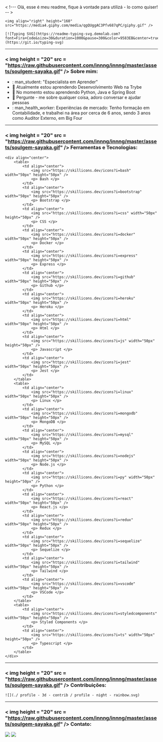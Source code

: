 < !--- Olá, esse é meu readme, fique à vontade para utilizá - lo como quiser! -- >

    <img align="right" height="160" src="https://media4.giphy.com/media/qgQUggAC3Pfv687qPC/giphy.gif" />

    [![Typing SVG](https://readme-typing-svg.demolab.com?font=Fira+Code&size=30&duration=1000&pause=300&color=9583EB&center=true&multiline=true&width=600&height=150&lines=Ol%C3%A1+%F0%9F%91%8B!+;Sou+Willianson+Dantas;Desenvolvedor+Full+Stack;Bem+vindo+ao+meu+perfil+GitHub)](https://git.io/typing-svg)

-----

### < img height = "20" src = "https://raw.githubusercontent.com/innng/innng/master/assets/soulgem-sayaka.gif" /> Sobre mim:

- : man_student: "Especialista em Aprender"
- 🔭 Atualmente estou aprendendo Desenvolvimento Web na Trybe
- 🌱 No momento estou aprendendo Python, Java e Spring Boot
- 💬 Pergunte - me sobre qualquer coisa, adoro conversar e ajudar pessoas
- : man_health_worker: Experiências de mercado: Tenho formação em Contabilidade, e trabalhei na área por cerca de 6 anos, sendo 3 anos como Auditor Externo, em Big Four

-----
  
### < img height = "20" src = "https://raw.githubusercontent.com/innng/innng/master/assets/soulgem-sayaka.gif" /> Ferramentas e Tecnologias:

    <div align="center">
        <table>
            <td align="center">
                <img src="https://skillicons.dev/icons?i=bash" width="50px" height="50px" />
                <p> Bash </p>
            </td>
            <td align="center">
                <img src="https://skillicons.dev/icons?i=bootstrap" width="50px" height="50px" />
                <p> Bootstrap </p>
            </td>
            <td align="center">
                <img src="https://skillicons.dev/icons?i=css" width="50px" height="50px" />
                <p> CSS </p>
            </td>
            <td align="center">
                <img src="https://skillicons.dev/icons?i=docker" width="50px" height="50px" />
                <p> Docker </p>
            </td>
            <td align="center">
                <img src="https://skillicons.dev/icons?i=express" width="50px" height="50px" />
                <p> Express </p>
            </td>
            <td align="center">
                <img src="https://skillicons.dev/icons?i=github" width="50px" height="50px" />
                <p> Github </p>
            </td>
            <td align="center">
                <img src="https://skillicons.dev/icons?i=heroku" width="50px" height="50px" />
                <p> Heroku </p>
            </td>
            <td align="center">
                <img src="https://skillicons.dev/icons?i=html" width="50px" height="50px" />
                <p> Html </p>
            </td>
            <td align="center">
                <img src="https://skillicons.dev/icons?i=js" width="50px" height="50px" />
                <p> Javascript </p>
            </td>
            <td align="center">
                <img src="https://skillicons.dev/icons?i=jest" width="50px" height="50px" />
                <p> Jest </p>
            </td>
        </table>
        <table>
            <td align="center">
                <img src="https://skillicons.dev/icons?i=linux" width="50px" height="50px" />
                <p> Linux </p>
            </td>
            <td align="center">
                <img src="https://skillicons.dev/icons?i=mongodb" width="50px" height="50px" />
                <p> MongoDB </p>
            </td>
            <td align="center">
                <img src="https://skillicons.dev/icons?i=mysql" width="50px" height="50px" />
                <p> MySQL </p>
            </td>
            <td align="center">
                <img src="https://skillicons.dev/icons?i=nodejs" width="50px" height="50px" />
                <p> Node.js </p>
            </td>
            <td align="center">
                <img src="https://skillicons.dev/icons?i=py" width="50px" height="50px" />
                <p> Python </p>
            </td>
            <td align="center">
                <img src="https://skillicons.dev/icons?i=react" width="50px" height="50px" />
                <p> React.js </p>
            </td>
            <td align="center">
                <img src="https://skillicons.dev/icons?i=redux" width="50px" height="50px" />
                <p> Redux </p>
            </td>
            <td align="center">
                <img src="https://skillicons.dev/icons?i=sequelize" width="50px" height="50px" />
                <p> Sequelize </p>
            </td>
            <td align="center">
                <img src="https://skillicons.dev/icons?i=tailwind" width="50px" height="50px" />
                <p> Tailwind </p>
            </td>
            <td align="center">
                <img src="https://skillicons.dev/icons?i=vscode" width="50px" height="50px" />
                <p> VSCode </p>
            </td>
        </table>
        <table>
            <td align="center">
                <img src="https://skillicons.dev/icons?i=styledcomponents" width="50px" height="50px" />
                <p> Styled Components </p>
            </td>
            <td align="center">
                <img src="https://skillicons.dev/icons?i=ts" width="50px" height="50px" />
                <p> Typescript </p>
            </td>
        </table>
    </div>

-----

### < img height = "20" src = "https://raw.githubusercontent.com/innng/innng/master/assets/soulgem-sayaka.gif" /> Contribuições:

    ![](./ profile - 3d - contrib / profile - night - rainbow.svg)

-----

### < img height = "20" src = "https://raw.githubusercontent.com/innng/innng/master/assets/soulgem-sayaka.gif" /> Contato:

<div>
    <a href = "mailto:williansondantas@gmail.com"><img src="https://img.shields.io/badge/Gmail-D14836?style=for-the-badge&logo=gmail&logoColor=white" target="_blank"></a>
    <a href="https://www.linkedin.com/in/willianson-dantas/" target="_blank"><img src="https://img.shields.io/badge/-LinkedIn-%230077B5?style=for-the-badge&logo=linkedin&logoColor=white" target="_blank"></a>   
</div>

<!--

01.Outra Opção de estatísticas:
### < img height = "20" src = "https://raw.githubusercontent.com/innng/innng/master/assets/soulgem-sayaka.gif" /> Estatísticas:

<div align="center">
  <img alt="GitHub Stats" height="250" width="400px" src="http://github-profile-summary-cards.vercel.app/api/cards/stats?username=WilliansonDantas&theme=github_dark"/>
  <img alt="GitHub Top Langs" height="250" width="400px" src="http://github-profile-summary-cards.vercel.app/api/cards/repos-per-language?username=WilliansonDantas&theme=github_dark"/>
</div>
<div align="center">
<img align="right" alt="GitHub Details" height="250" width="1000" src="http://github-profile-summary-cards.vercel.app/api/cards/profile-details?username=WilliansonDantas&theme=github_dark"/>
</div>

02.Opção de ferramentas e tecnologias:
<p align="center">
    <a href="https://skillicons.dev">
        <img src="https://skillicons.dev/icons?i=bash,bootstrap,css,docker,express,git,github,heroku,html,js,jest,linux,mongodb,mysql,nodejs,py,react,redux,styledcomponents,sequelize,tailwind,ts,vscode," />
        <p> Bash </p>
    </a>
</p>

-->
